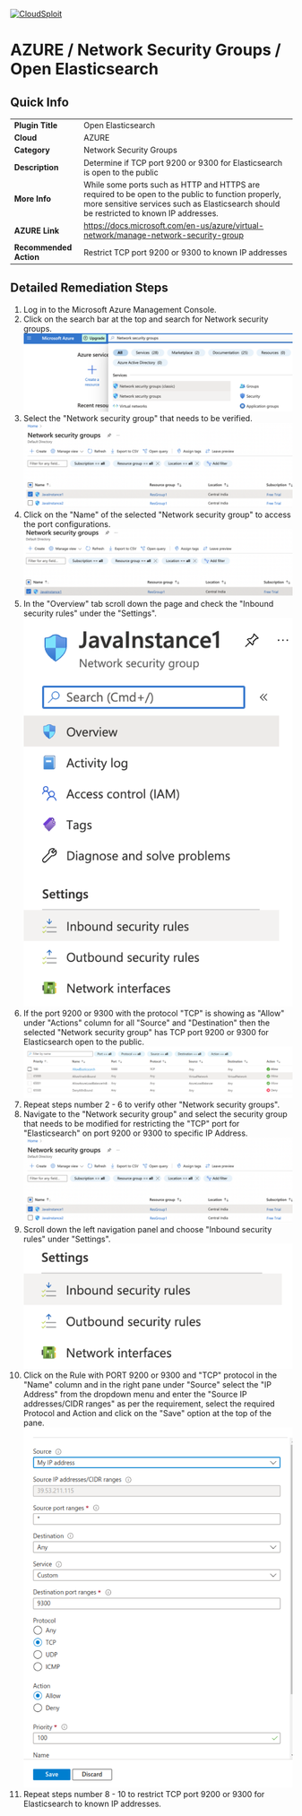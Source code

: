[![CloudSploit](https://cloudsploit.com/img/logo-new-big-text-100.png "CloudSploit")](https://cloudsploit.com)

# AZURE / Network Security Groups / Open Elasticsearch

## Quick Info

| | |
|-|-|
| **Plugin Title** | Open Elasticsearch |
| **Cloud** | AZURE |
| **Category** | Network Security Groups |
| **Description** | Determine if TCP port 9200 or 9300 for Elasticsearch is open to the public |
| **More Info** | While some ports such as HTTP and HTTPS are required to be open to the public to function properly, more sensitive services such as Elasticsearch should be restricted to known IP addresses. |
| **AZURE Link** | https://docs.microsoft.com/en-us/azure/virtual-network/manage-network-security-group |
| **Recommended Action** | Restrict TCP port 9200 or 9300 to known IP addresses |

## Detailed Remediation Steps
1. Log in to the Microsoft Azure Management Console.
2. Click on the search bar at the top and search for Network security groups. </br> <img src="/resources/azure/networksecuritygroups/open-elasticsearch/step2.png"/>
3. Select the "Network security group" that needs to be verified. </br> <img src="/resources/azure/networksecuritygroups/open-elasticsearch/step3.png"/>
4. Click on the "Name" of the selected "Network security group" to access the port configurations. </br> <img src="/resources/azure/networksecuritygroups/open-elasticsearch/step4.png"/>
5. In the "Overview" tab scroll down the page and check the "Inbound security rules" under the "Settings". </br> <img src="/resources/azure/networksecuritygroups/open-elasticsearch/step5.png"/>
6. If the port 9200 or 9300 with the protocol "TCP" is showing as "Allow" under "Actions" column for all "Source" and "Destination" then the selected "Network security group" has TCP port 9200 or 9300 for Elasticsearch open to the public. </br> <img src="/resources/azure/networksecuritygroups/open-elasticsearch/step6.png"/>
7. Repeat steps number 2 - 6 to verify other "Network security groups". </br>
8. Navigate to the "Network security group" and select the security group that needs to be modified for restricting the "TCP" port for "Elasticsearch" on port 9200 or 9300 to specific IP Address.</br> <img src="/resources/azure/networksecuritygroups/open-elasticsearch/step8.png"/>
9. Scroll down the left navigation panel and choose "Inbound security rules" under "Settings".</br> <img src="/resources/azure/networksecuritygroups/open-elasticsearch/step9.png"/>
10. Click on the Rule with PORT 9200 or 9300 and "TCP" protocol in the "Name" column and in the right pane under "Source" select the "IP Address" from the dropdown menu and enter the "Source IP addresses/CIDR ranges" as per the requirement, select the required Protocol and Action and click on the "Save" option at the top of the pane. </br> <img src="/resources/azure/networksecuritygroups/open-elasticsearch/step10.png"/>
11. Repeat steps number 8 - 10 to restrict TCP port 9200 or 9300 for Elasticsearch to known IP addresses.</br>

